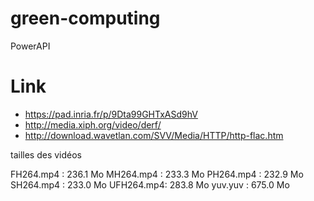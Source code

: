 # green-computing
PowerAPI

# Link

* https://pad.inria.fr/p/9Dta99GHTxASd9hV
* http://media.xiph.org/video/derf/
* http://download.wavetlan.com/SVV/Media/HTTP/http-flac.htm

tailles des vidéos

FH264.mp4	: 236.1 Mo
MH264.mp4	: 233.3 Mo
PH264.mp4	: 232.9 Mo
SH264.mp4	: 233.0 Mo
UFH264.mp4: 283.8 Mo
yuv.yuv	: 675.0 Mo
